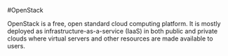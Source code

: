 #OpenStack

OpenStack is a free, open standard cloud computing platform. It is mostly deployed as infrastructure-as-a-service (IaaS) in both public and private clouds where virtual servers and other resources are made available to users.